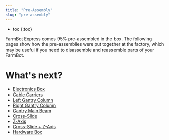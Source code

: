 ```yaml
---
title: "Pre-Assembly"
slug: "pre-assembly"
---
```


* toc
{:toc}

FarmBot Express comes 95% pre-assembled in the box. The following pages show how the pre-assemblies were put together at the factory, which may be useful if you need to disassemble and reassemble parts of your FarmBot.



# What's next?

 * [Electronics Box](pre-assembly/electronics-box.md)
 * [Cable Carriers](pre-assembly/cable-carriers.md)
 * [Left Gantry Column](pre-assembly/left-gantry-column.md)
 * [Right Gantry Column](pre-assembly/right-gantry-column.md)
 * [Gantry Main Beam](pre-assembly/gantry-main-beam.md)
 * [Cross-Slide](pre-assembly/cross-slide.md)
 * [Z-Axis](pre-assembly/z-axis.md)
 * [Cross-Slide + Z-Axis](pre-assembly/cross-slide-z-axis.md)
 * [Hardware Box](pre-assembly/hardware-box.md)
